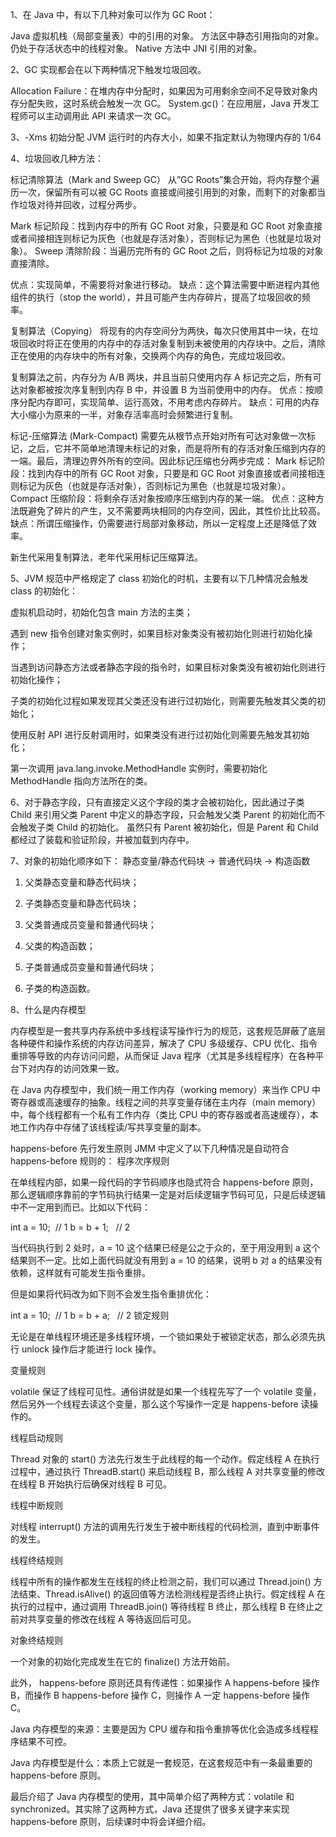1、在 Java 中，有以下几种对象可以作为 GC Root：

Java 虚拟机栈（局部变量表）中的引用的对象。
方法区中静态引用指向的对象。
仍处于存活状态中的线程对象。
Native 方法中 JNI 引用的对象。


2、GC 实现都会在以下两种情况下触发垃圾回收。

Allocation Failure：在堆内存中分配时，如果因为可用剩余空间不足导致对象内存分配失败，这时系统会触发一次 GC。
System.gc()：在应用层，Java 开发工程师可以主动调用此 API 来请求一次 GC。

3、-Xms 初始分配 JVM 运行时的内存大小，如果不指定默认为物理内存的 1/64


4、垃圾回收几种方法：

标记清除算法（Mark and Sweep GC）
从”GC Roots”集合开始，将内存整个遍历一次，保留所有可以被 GC Roots 直接或间接引用到的对象，而剩下的对象都当作垃圾对待并回收，过程分两步。

Mark 标记阶段：找到内存中的所有 GC Root 对象，只要是和 GC Root 对象直接或者间接相连则标记为灰色（也就是存活对象），否则标记为黑色（也就是垃圾对象）。
Sweep 清除阶段：当遍历完所有的 GC Root 之后，则将标记为垃圾的对象直接清除。

优点：实现简单，不需要将对象进行移动。
缺点：这个算法需要中断进程内其他组件的执行（stop the world），并且可能产生内存碎片，提高了垃圾回收的频率。

复制算法（Copying）
将现有的内存空间分为两快，每次只使用其中一块，在垃圾回收时将正在使用的内存中的存活对象复制到未被使用的内存块中。之后，清除正在使用的内存块中的所有对象，交换两个内存的角色，完成垃圾回收。

复制算法之前，内存分为 A/B 两块，并且当前只使用内存 A
标记完之后，所有可达对象都被按次序复制到内存 B 中，并设置 B 为当前使用中的内存。
优点：按顺序分配内存即可，实现简单、运行高效，不用考虑内存碎片。
缺点：可用的内存大小缩小为原来的一半，对象存活率高时会频繁进行复制。

标记-压缩算法 (Mark-Compact)
需要先从根节点开始对所有可达对象做一次标记，之后，它并不简单地清理未标记的对象，而是将所有的存活对象压缩到内存的一端。最后，清理边界外所有的空间。因此标记压缩也分两步完成：
Mark 标记阶段：找到内存中的所有 GC Root 对象，只要是和 GC Root 对象直接或者间接相连则标记为灰色（也就是存活对象），否则标记为黑色（也就是垃圾对象）。
Compact 压缩阶段：将剩余存活对象按顺序压缩到内存的某一端。
优点：这种方法既避免了碎片的产生，又不需要两块相同的内存空间，因此，其性价比比较高。
缺点：所谓压缩操作，仍需要进行局部对象移动，所以一定程度上还是降低了效率。

新生代采用复制算法，老年代采用标记压缩算法。

5、JVM 规范中严格规定了 class 初始化的时机，主要有以下几种情况会触发 class 的初始化：

虚拟机启动时，初始化包含 main 方法的主类；

遇到 new 指令创建对象实例时，如果目标对象类没有被初始化则进行初始化操作；

当遇到访问静态方法或者静态字段的指令时，如果目标对象类没有被初始化则进行初始化操作；

子类的初始化过程如果发现其父类还没有进行过初始化，则需要先触发其父类的初始化；

使用反射 API 进行反射调用时，如果类没有进行过初始化则需要先触发其初始化；

第一次调用 java.lang.invoke.MethodHandle 实例时，需要初始化 MethodHandle 指向方法所在的类。

6、对于静态字段，只有直接定义这个字段的类才会被初始化，因此通过子类 Child 来引用父类 Parent 中定义的静态字段，只会触发父类 Parent 的初始化而不会触发子类 Child 的初始化。
虽然只有 Parent 被初始化，但是 Parent 和 Child 都经过了装载和验证阶段，并被加载到内存中。

7、对象的初始化顺序如下：
静态变量/静态代码块 -> 普通代码块 -> 构造函数

1. 父类静态变量和静态代码块；

2. 子类静态变量和静态代码块；

3. 父类普通成员变量和普通代码块；

4. 父类的构造函数；

5. 子类普通成员变量和普通代码块；

6. 子类的构造函数。


8、什么是内存模型

内存模型是一套共享内存系统中多线程读写操作行为的规范，这套规范屏蔽了底层各种硬件和操作系统的内存访问差异，解决了 CPU 多级缓存、CPU 优化、指令重排等导致的内存访问问题，从而保证 Java 程序（尤其是多线程程序）在各种平台下对内存的访问效果一致。

在 Java 内存模型中，我们统一用工作内存（working memory）来当作 CPU 中寄存器或高速缓存的抽象。线程之间的共享变量存储在主内存（main memory）中，每个线程都有一个私有工作内存（类比 CPU 中的寄存器或者高速缓存），本地工作内存中存储了该线程读/写共享变量的副本。

happens-before 先行发生原则
JMM 中定义了以下几种情况是自动符合 happens-before 规则的：
程序次序规则

在单线程内部，如果一段代码的字节码顺序也隐式符合 happens-before 原则，那么逻辑顺序靠前的字节码执行结果一定是对后续逻辑字节码可见，只是后续逻辑中不一定用到而已。比如以下代码：



int a = 10;  // 1
b = b + 1;   // 2


当代码执行到 2 处时，a = 10 这个结果已经是公之于众的，至于用没用到 a 这个结果则不一定。比如上面代码就没有用到 a = 10 的结果，说明 b 对 a 的结果没有依赖，这样就有可能发生指令重排。



但是如果将代码改为如下则不会发生指令重排优化：



int a = 10;  // 1
b = b + a;   // 2
锁定规则

无论是在单线程环境还是多线程环境，一个锁如果处于被锁定状态，那么必须先执行 unlock 操作后才能进行 lock 操作。

变量规则

volatile 保证了线程可见性。通俗讲就是如果一个线程先写了一个 volatile 变量，然后另外一个线程去读这个变量，那么这个写操作一定是 happens-before 读操作的。

线程启动规则

Thread 对象的 start() 方法先行发生于此线程的每一个动作。假定线程 A 在执行过程中，通过执行 ThreadB.start() 来启动线程 B，那么线程 A 对共享变量的修改在线程 B 开始执行后确保对线程 B 可见。

线程中断规则

对线程 interrupt() 方法的调用先行发生于被中断线程的代码检测，直到中断事件的发生。

线程终结规则

线程中所有的操作都发生在线程的终止检测之前，我们可以通过 Thread.join() 方法结束、Thread.isAlive() 的返回值等方法检测线程是否终止执行。假定线程 A 在执行的过程中，通过调用 ThreadB.join() 等待线程 B 终止，那么线程 B 在终止之前对共享变量的修改在线程 A 等待返回后可见。

对象终结规则

一个对象的初始化完成发生在它的 finalize() 方法开始前。



此外， happens-before 原则还具有传递性：如果操作 A happens-before 操作 B，而操作 B happens-before 操作 C，则操作 A 一定 happens-before 操作 C。 


Java 内存模型的来源：主要是因为 CPU 缓存和指令重排等优化会造成多线程程序结果不可控。

Java 内存模型是什么：本质上它就是一套规范，在这套规范中有一条最重要的 happens-before 原则。

最后介绍了 Java 内存模型的使用，其中简单介绍了两种方式：volatile 和 synchronized。其实除了这两种方式，Java 还提供了很多关键字来实现 happens-before 原则，后续课时中将会详细介绍。 



